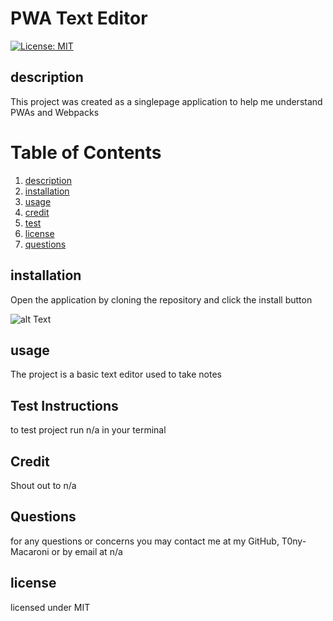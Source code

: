 # PWA Text Editor

[![License: MIT](https://img.shields.io/badge/License-MIT-yellow.svg)](https://opensource.org/licenses/MIT)

## description

This project was created as a singlepage application to help me understand PWAs and Webpacks

# Table of Contents

1. [description](##description)
2. [installation](##installation)
3. [usage](##usage)
4. [credit](##credit)
5. [test](##test)
6. [license](##license)
7. [questions](##questions)

## installation

Open the application by cloning the repository and click the install button

![alt Text](./Assets/Screenshot_63.png)

## usage

The project is a basic text editor used to take notes

## Test Instructions

to test project run n/a in your terminal

## Credit

Shout out to n/a

## Questions

for any questions or concerns you may contact me at my GitHub, T0ny-Macaroni or by email at n/a

## license

licensed under MIT
